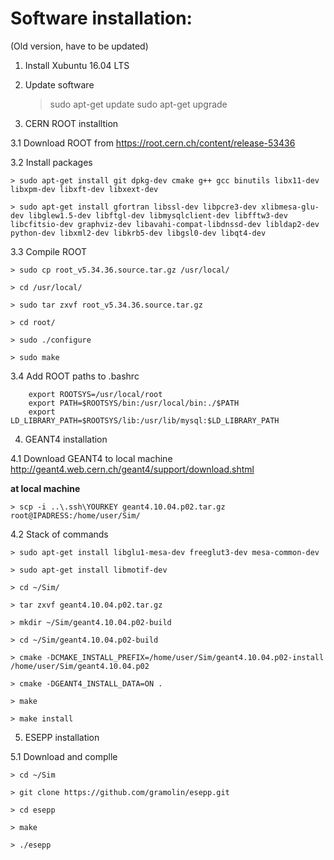 Software installation:
======================

(Old version, have to be updated)

 1. Install Xubuntu 16.04 LTS

 2. Update software
 
    > sudo apt-get update
    > sudo apt-get upgrade

 3. CERN ROOT installtion

  3.1 Download ROOT from https://root.cern.ch/content/release-53436
  
  3.2 Install packages
  
    > sudo apt-get install git dpkg-dev cmake g++ gcc binutils libx11-dev libxpm-dev libxft-dev libxext-dev
    
    > sudo apt-get install gfortran libssl-dev libpcre3-dev xlibmesa-glu-dev libglew1.5-dev libftgl-dev libmysqlclient-dev libfftw3-dev libcfitsio-dev graphviz-dev libavahi-compat-libdnssd-dev libldap2-dev python-dev libxml2-dev libkrb5-dev libgsl0-dev libqt4-dev

  3.3 Compile ROOT
  
    > sudo cp root_v5.34.36.source.tar.gz /usr/local/
    
    > cd /usr/local/
    
    > sudo tar zxvf root_v5.34.36.source.tar.gz
    
    > cd root/
    
    > sudo ./configure
    
    > sudo make

  3.4 Add ROOT paths to .bashrc
  
        export ROOTSYS=/usr/local/root
        export PATH=$ROOTSYS/bin:/usr/local/bin:./$PATH
        export LD_LIBRARY_PATH=$ROOTSYS/lib:/usr/lib/mysql:$LD_LIBRARY_PATH
        
 4. GEANT4 installation

  4.1 Download GEANT4 to local machine http://geant4.web.cern.ch/geant4/support/download.shtml
 
  **at local machine**
  
    > scp -i ..\.ssh\YOURKEY geant4.10.04.p02.tar.gz root@IPADRESS:/home/user/Sim/
    
  4.2 Stack of commands

    > sudo apt-get install libglu1-mesa-dev freeglut3-dev mesa-common-dev

    > sudo apt-get install libmotif-dev

    > cd ~/Sim/

    > tar zxvf geant4.10.04.p02.tar.gz

    > mkdir ~/Sim/geant4.10.04.p02-build

    > cd ~/Sim/geant4.10.04.p02-build

    > cmake -DCMAKE_INSTALL_PREFIX=/home/user/Sim/geant4.10.04.p02-install /home/user/Sim/geant4.10.04.p02

    > cmake -DGEANT4_INSTALL_DATA=ON .

    > make

    > make install

5. ESEPP installation

  5.1 Download and complle
  
    > cd ~/Sim
    
    > git clone https://github.com/gramolin/esepp.git
    
    > cd esepp
    
    > make
    
    > ./esepp
